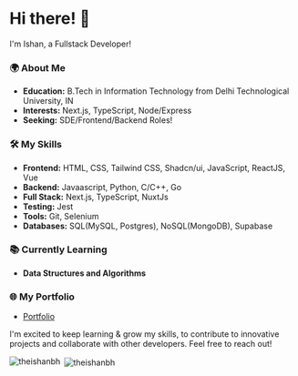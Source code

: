 # Hi there! 👋

I'm Ishan, a Fullstack Developer!

### 🌍 About Me
- **Education:** B.Tech in Information Technology from Delhi Technological University, IN
- **Interests:** Next.js, TypeScript, Node/Express
- **Seeking:** SDE/Frontend/Backend Roles!

### 🛠️ My Skills
- **Frontend:** HTML, CSS, Tailwind CSS, Shadcn/ui, JavaScript, ReactJS, Vue
- **Backend:** Javaascript, Python, C/C++, Go
- **Full Stack:** Next.js, TypeScript, NuxtJs
- **Testing:** Jest
- **Tools:** Git, Selenium
- **Databases:** SQL(MySQL, Postgres), NoSQL(MongoDB), Supabase

### 📚 Currently Learning
- **Data Structures and Algorithms**

### 🌐 My Portfolio
- [Portfolio]([https://portfolio-v3-steel.vercel.app/](https://portfolio-v3-steel.vercel.app/))

I'm excited to keep learning & grow my skills, to contribute to innovative projects and collaborate with other developers. Feel free to reach out!

<p><img align="left" src="https://github-readme-stats.vercel.app/api/top-langs?username=theishanbh&show_icons=true&locale=en&layout=compact" alt="theishanbh" /></p>

<p>&nbsp;<img align="center" src="https://github-readme-stats.vercel.app/api?username=theishanbh&show_icons=true&locale=en" alt="theishanbh" /></p>
